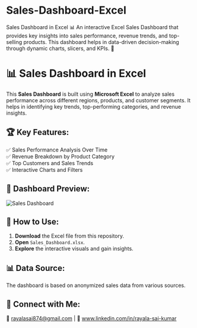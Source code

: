 # Sales-Dashboard-Excel
Sales Dashboard in Excel 📊 An interactive Excel Sales Dashboard that provides key insights into sales performance, revenue trends, and top-selling products. This dashboard helps in data-driven decision-making through dynamic charts, slicers, and KPIs. 🚀


# 📊 Sales Dashboard in Excel

This **Sales Dashboard** is built using **Microsoft Excel** to analyze sales performance across different regions, products, and customer segments. It helps in identifying key trends, top-performing categories, and revenue insights.

## 🏆 Key Features:
✅ Sales Performance Analysis Over Time  
✅ Revenue Breakdown by Product Category  
✅ Top Customers and Sales Trends  
✅ Interactive Charts and Filters  

## 📌 Dashboard Preview:
![Sales Dashboard]()

## 🚀 How to Use:
1. **Download** the Excel file from this repository.
2. **Open** `Sales_Dashboard.xlsx`.
3. **Explore** the interactive visuals and gain insights.

## 📊 Data Source:
The dashboard is based on anonymized sales data from various sources.

## 🔗 Connect with Me:
📧 rayalasai874@gmail.com  | 💼 www.linkedin.com/in/rayala-sai-kumar
 
